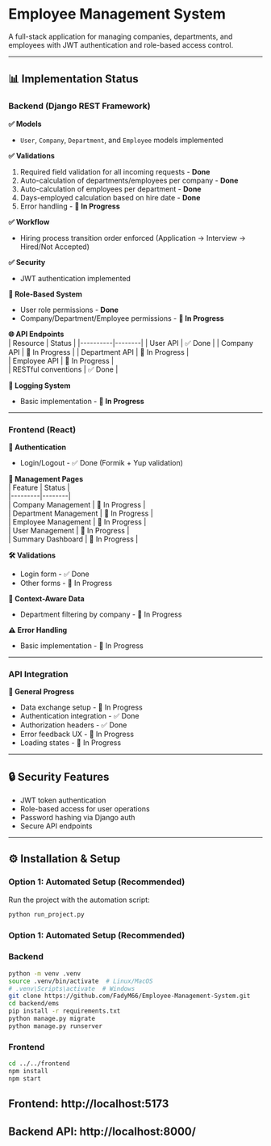 # Employee Management System

A full-stack application for managing companies, departments, and employees with JWT authentication and role-based access control.

---

## 📊 Implementation Status

### **Backend (Django REST Framework)**  
**✅ Models**  
- `User`, `Company`, `Department`, and `Employee` models implemented  

**✅ Validations**  
1. Required field validation for all incoming requests - **Done**  
2. Auto-calculation of departments/employees per company - **Done**  
3. Auto-calculation of employees per department - **Done**  
4. Days-employed calculation based on hire date - **Done**  
5. Error handling - **🚧 In Progress**  

**✅ Workflow**  
- Hiring process transition order enforced (Application → Interview → Hired/Not Accepted)  

**✅ Security**  
- JWT authentication implemented  

**🔑 Role-Based System**  
- User role permissions - **Done**  
- Company/Department/Employee permissions - **🚧 In Progress**  

**🌐 API Endpoints**  
| Resource | Status | 
|----------|--------|
| User API | ✅ Done | 
| Company API | 🚧 In Progress | 
| Department API | 🚧 In Progress |  
| Employee API | 🚧 In Progress |  
| RESTful conventions | ✅ Done |

**📝 Logging System**  
- Basic implementation - **🚧 In Progress**

---

### **Frontend (React)**  
**🔐 Authentication**  
- Login/Logout - ✅ Done (Formik + Yup validation)  

**🏢 Management Pages**  
| Feature | Status |  
|---------|--------|  
| Company Management | 🚧 In Progress |  
| Department Management | 🚧 In Progress |  
| Employee Management | 🚧 In Progress |  
| User Management | 🚧 In Progress |  
| Summary Dashboard | 🚧 In Progress |  

**🛠️ Validations**  
- Login form - ✅ Done  
- Other forms - 🚧 In Progress  

**🔗 Context-Aware Data**  
- Department filtering by company - 🚧 In Progress  

**⚠️ Error Handling**  
- Basic implementation - 🚧 In Progress  

---

### **API Integration**  
**🔄 General Progress**  
- Data exchange setup - 🚧 In Progress  
- Authentication integration - ✅ Done  
- Authorization headers - ✅ Done  
- Error feedback UX - 🚧 In Progress  
- Loading states - 🚧 In Progress  

---

## 🔒 Security Features  
- JWT token authentication  
- Role-based access for user operations  
- Password hashing via Django auth  
- Secure API endpoints  

---

## ⚙️ Installation & Setup

### Option 1: Automated Setup (Recommended)
Run the project with the automation script:
```bash
python run_project.py
```
### Option 1: Automated Setup (Recommended)

### Backend
```bash
python -m venv .venv
source .venv/bin/activate  # Linux/MacOS
# .venv\Scripts\activate  # Windows
git clone https://github.com/FadyM66/Employee-Management-System.git
cd backend/ems
pip install -r requirements.txt
python manage.py migrate
python manage.py runserver
```
### Frontend
```bash
cd ../../frontend
npm install
npm start
```
## Frontend: http://localhost:5173
## Backend API: http://localhost:8000/

